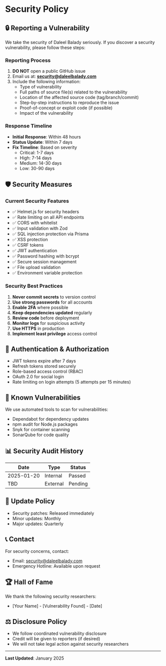 # Security Policy

## 🔒 Reporting a Vulnerability

We take the security of Daleel Balady seriously. If you discover a security vulnerability, please follow these steps:

### Reporting Process

1. **DO NOT** open a public GitHub issue
2. Email us at: **security@daleelbalady.com**
3. Include the following information:
   - Type of vulnerability
   - Full paths of source file(s) related to the vulnerability
   - Location of the affected source code (tag/branch/commit)
   - Step-by-step instructions to reproduce the issue
   - Proof-of-concept or exploit code (if possible)
   - Impact of the vulnerability

### Response Timeline

- **Initial Response**: Within 48 hours
- **Status Update**: Within 7 days
- **Fix Timeline**: Based on severity
  - Critical: 1-7 days
  - High: 7-14 days
  - Medium: 14-30 days
  - Low: 30-90 days

## 🛡️ Security Measures

### Current Security Features

- ✅ Helmet.js for security headers
- ✅ Rate limiting on all API endpoints
- ✅ CORS with whitelist
- ✅ Input validation with Zod
- ✅ SQL injection protection via Prisma
- ✅ XSS protection
- ✅ CSRF tokens
- ✅ JWT authentication
- ✅ Password hashing with bcrypt
- ✅ Secure session management
- ✅ File upload validation
- ✅ Environment variable protection

### Security Best Practices

1. **Never commit secrets** to version control
2. **Use strong passwords** for all accounts
3. **Enable 2FA** where possible
4. **Keep dependencies updated** regularly
5. **Review code** before deployment
6. **Monitor logs** for suspicious activity
7. **Use HTTPS** in production
8. **Implement least privilege** access control

## 🔐 Authentication & Authorization

- JWT tokens expire after 7 days
- Refresh tokens stored securely
- Role-based access control (RBAC)
- OAuth 2.0 for social login
- Rate limiting on login attempts (5 attempts per 15 minutes)

## 🚨 Known Vulnerabilities

We use automated tools to scan for vulnerabilities:

- Dependabot for dependency updates
- npm audit for Node.js packages
- Snyk for container scanning
- SonarQube for code quality

## 📊 Security Audit History

| Date       | Type          | Status   |
|------------|---------------|----------|
| 2025-01-20 | Internal      | Passed   |
| TBD        | External      | Pending  |

## 🔄 Update Policy

- Security patches: Released immediately
- Minor updates: Monthly
- Major updates: Quarterly

## 📞 Contact

For security concerns, contact:
- Email: security@daleelbalady.com
- Emergency Hotline: Available upon request

## 🏆 Hall of Fame

We thank the following security researchers:
- [Your Name] - [Vulnerability Found] - [Date]

## ⚖️ Disclosure Policy

- We follow coordinated vulnerability disclosure
- Credit will be given to reporters (if desired)
- We will not take legal action against security researchers

---

**Last Updated**: January 2025

